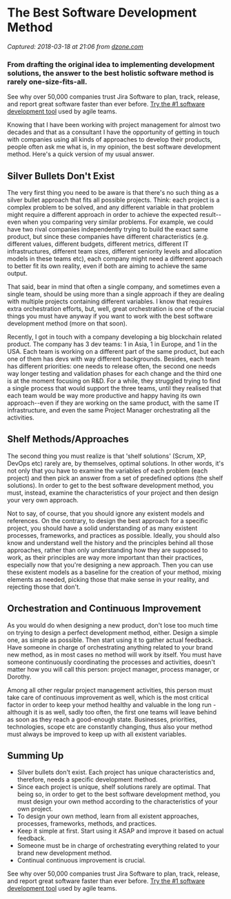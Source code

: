 # The Best Software Development Method

_Captured: 2018-03-18 at 21:06 from [dzone.com](https://dzone.com/articles/the-best-software-development-method?edition=367207&utm_source=Daily%20Digest&utm_medium=email&utm_campaign=Daily%20Digest%202018-03-18)_

###  From drafting the original idea to implementing development solutions, the answer to the best holistic software method is rarely one-size-fits-all. 

See why over 50,000 companies trust Jira Software to plan, track, release, and report great software faster than ever before. [Try the #1 software development tool](https://dzone.com/go?i=281431&u=https%3A%2F%2Fwww.atlassian.com%2Fsoftware%2Fjira%3Futm_source%3Ddzone%26utm_medium%3Ddisplay%26utm_campaign%3Djira_adexp-psa-exp_global-eng_dzone-pre-post-roll-text%26utm_term%3DTry-the-number-one-software-development) used by agile teams.

Knowing that I have been working with project management for almost two decades and that as a consultant I have the opportunity of getting in touch with companies using all kinds of approaches to develop their products, people often ask me what is, in my opinion, the best software development method. Here's a quick version of my usual answer.

## Silver Bullets Don't Exist

The very first thing you need to be aware is that there's no such thing as a silver bullet approach that fits all possible projects. Think: each project is a complex problem to be solved, and any different variable in that problem might require a different approach in order to achieve the expected result--even when you comparing very similar problems. For example, we could have two rival companies independently trying to build the exact same product, but since these companies have different characteristics (e.g. different values, different budgets, different metrics, different IT infrastructures, different team sizes, different seniority levels and allocation models in these teams etc), each company might need a different approach to better fit its own reality, even if both are aiming to achieve the same output.

That said, bear in mind that often a single company, and sometimes even a single team, should be using more than a single approach if they are dealing with multiple projects containing different variables. I know that requires extra orchestration efforts, but, well, great orchestration is one of the crucial things you must have anyway if you want to work with the best software development method (more on that soon).

Recently, I got in touch with a company developing a big blockchain related product. The company has 3 dev teams: 1 in Asia, 1 in Europe, and 1 in the USA. Each team is working on a different part of the same product, but each one of them has devs with way different backgrounds. Besides, each team has different priorities: one needs to release often, the second one needs way longer testing and validation phases for each change and the third one is at the moment focusing on R&D. For a while, they struggled trying to find a single process that would support the three teams, until they realised that each team would be way more productive and happy having its own approach--even if they are working on the same product, with the same IT infrastructure, and even the same Project Manager orchestrating all the activities.

## Shelf Methods/Approaches

The second thing you must realize is that 'shelf solutions' (Scrum, XP, DevOps etc) rarely are, by themselves, optimal solutions. In other words, it's not only that you have to examine the variables of each problem (each project) and then pick an answer from a set of predefined options (the shelf solutions). In order to get to the best software development method, you must, instead, examine the characteristics of your project and then design your very own approach.

Not to say, of course, that you should ignore any existent models and references. On the contrary, to design the best approach for a specific project, you should have a solid understanding of as many existent processes, frameworks, and practices as possible. Ideally, you should also know and understand well the history and the principles behind all those approaches, rather than only understanding how they are supposed to work, as their principles are way more important than their practices, especially now that you're designing a new approach. Then you can use these existent models as a baseline for the creation of your method, mixing elements as needed, picking those that make sense in your reality, and rejecting those that don't.

## Orchestration and Continuous Improvement

As you would do when designing a new product, don't lose too much time on trying to design a perfect development method, either. Design a simple one, as simple as possible. Then start using it to gather actual feedback. Have someone in charge of orchestrating anything related to your brand new method, as in most cases no method will work by itself. You must have someone continuously coordinating the processes and activities, doesn't matter how you will call this person: project manager, process manager, or Dorothy.

Among all other regular project management activities, this person must take care of continuous improvement as well, which is the most critical factor in order to keep your method healthy and valuable in the long run - although it is as well, sadly too often, the first one teams will leave behind as soon as they reach a good-enough state. Businesses, priorities, technologies, scope etc are constantly changing, thus also your method must always be improved to keep up with all existent variables.

## Summing Up

  * Silver bullets don't exist. Each project has unique characteristics and, therefore, needs a specific development method.
  * Since each project is unique, shelf solutions rarely are optimal. That being so, in order to get to the best software development method, you must design your own method according to the characteristics of your own project.
  * To design your own method, learn from all existent approaches, processes, frameworks, methods, and practices. 
  * Keep it simple at first. Start using it ASAP and improve it based on actual feedback.
  * Someone must be in charge of orchestrating everything related to your brand new development method.
  * Continual continuous improvement is crucial.

See why over 50,000 companies trust Jira Software to plan, track, release, and report great software faster than ever before. [Try the #1 software development tool](https://dzone.com/go?i=281432&u=https%3A%2F%2Fwww.atlassian.com%2Fsoftware%2Fjira%3Futm_source%3Ddzone%26utm_medium%3Ddisplay%26utm_campaign%3Djira_adexp-psa-exp_global-eng_dzone-pre-post-roll-text%26utm_term%3DTry-the-number-one-software-development) used by agile teams.
